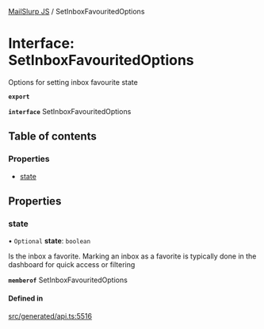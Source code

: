 [MailSlurp JS](../README.md) / SetInboxFavouritedOptions

# Interface: SetInboxFavouritedOptions

Options for setting inbox favourite state

**`export`**

**`interface`** SetInboxFavouritedOptions

## Table of contents

### Properties

- [state](SetInboxFavouritedOptions.md#state)

## Properties

### state

• `Optional` **state**: `boolean`

Is the inbox a favorite. Marking an inbox as a favorite is typically done in the dashboard for quick access or filtering

**`memberof`** SetInboxFavouritedOptions

#### Defined in

[src/generated/api.ts:5516](https://github.com/mailslurp/mailslurp-client/blob/5a5ba59/src/generated/api.ts#L5516)
